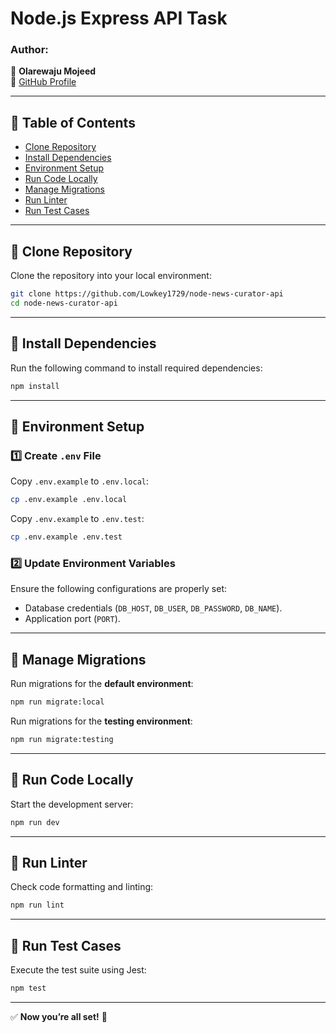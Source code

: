 # **Node.js Express API Task**

### **Author:**

📌 **Olarewaju Mojeed**  
🔗 [GitHub Profile](https://github.com/Lowkey1729)

---

## **📌 Table of Contents**

- [Clone Repository](#clone-repository)
- [Install Dependencies](#install-dependencies)
- [Environment Setup](#environment-setup)
- [Run Code Locally](#run-code-locally)
- [Manage Migrations](#manage-migrations)
- [Run Linter](#run-linter)
- [Run Test Cases](#run-test-cases)

---

## **🔹 Clone Repository**

Clone the repository into your local environment:

```bash
git clone https://github.com/Lowkey1729/node-news-curator-api
cd node-news-curator-api
```

---

## **🔹 Install Dependencies**

Run the following command to install required dependencies:

```bash
npm install
```

---

## **🔹 Environment Setup**

### **1️⃣ Create `.env` File**

Copy `.env.example` to `.env.local`:

```bash
cp .env.example .env.local
```

Copy `.env.example` to `.env.test`:

```bash
cp .env.example .env.test
```

### **2️⃣ Update Environment Variables**

Ensure the following configurations are properly set:

- Database credentials (`DB_HOST`, `DB_USER`, `DB_PASSWORD`, `DB_NAME`).
- Application port (`PORT`).

---

## **🔹 Manage Migrations**

Run migrations for the **default environment**:

```bash
npm run migrate:local
```

Run migrations for the **testing environment**:

```bash
npm run migrate:testing
```

---

## **🔹 Run Code Locally**

Start the development server:

```bash
npm run dev
```

---

## **🔹 Run Linter**

Check code formatting and linting:

```bash
npm run lint
```

---

## **🔹 Run Test Cases**

Execute the test suite using Jest:

```bash
npm test
```

---

✅ **Now you’re all set!** 🚀
